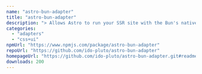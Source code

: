 ```yaml
---
name: "astro-bun-adapter"
title: "astro-bun-adapter"
description: "> Allows Astro to run your SSR site with the Bun's native API `Bun.serve`."
categories:
  - "adapters"
  - "css+ui"
npmUrl: "https://www.npmjs.com/package/astro-bun-adapter"
repoUrl: "https://github.com/ido-pluto/astro-bun-adapter"
homepageUrl: "https://github.com/ido-pluto/astro-bun-adapter.git#readme"
downloads: 200
---
```

